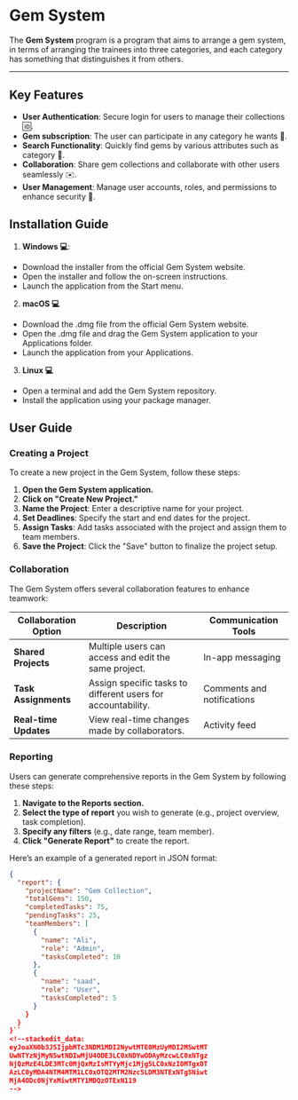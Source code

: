# Gem System
The **Gem System** program is a program that aims to arrange a gem system, in terms of arranging the trainees into three categories, and each category has something that distinguishes it from others.

---

## Key Features
-  **User Authentication**: Secure login for users to manage their collections :id:.
-  **Gem subscription**: The user can participate in any category he wants :muscle:.
- **Search Functionality**: Quickly find gems by various attributes such as category :mag_right:.
- **Collaboration**: Share gem collections and collaborate with other users seamlessly :envelope:.
- **User Management**: Manage user accounts, roles, and permissions to enhance security :cop:.

## Installation Guide  
1.  **Windows :computer:**:
 - Download the installer from the official Gem System website.
 - Open the installer and follow the on-screen instructions.
 - Launch the application from the Start menu.

2. **macOS :computer:**
 - Download the .dmg file from the official Gem System website.
 - Open the .dmg file and drag the Gem System application to your Applications folder.
 - Launch the application from your Applications.
  
 3. **Linux :computer:**
  - Open a terminal and add the Gem System repository.
  - Install the application using your package manager.
  

## User Guide

### Creating a Project

To create a new project in the Gem System, follow these steps:

1. **Open the Gem System application.**
2. **Click on "Create New Project."**
3. **Name the Project**: Enter a descriptive name for your project.
4. **Set Deadlines**: Specify the start and end dates for the project.
5. **Assign Tasks**: Add tasks associated with the project and assign them to team members.
6. **Save the Project**: Click the "Save" button to finalize the project setup.

### Collaboration

The Gem System offers several collaboration features to enhance teamwork:

| Collaboration Option    | Description                                      | Communication Tools      |
|-------------------------|--------------------------------------------------|---------------------------|
| **Shared Projects**     | Multiple users can access and edit the same project. | In-app messaging          |
| **Task Assignments**    | Assign specific tasks to different users for accountability. | Comments and notifications |
| **Real-time Updates**   | View real-time changes made by collaborators.   | Activity feed             |

### Reporting

Users can generate comprehensive reports in the Gem System by following these steps:

1. **Navigate to the Reports section.**
2. **Select the type of report** you wish to generate (e.g., project overview, task completion).
3. **Specify any filters** (e.g., date range, team member).
4. **Click "Generate Report"** to create the report.

Here’s an example of a generated report in JSON format:

```json
{
  "report": {
    "projectName": "Gem Collection",
    "totalGems": 150,
    "completedTasks": 75,
    "pendingTasks": 25,
    "teamMembers": [
      {
        "name": "Ali",
        "role": "Admin",
        "tasksCompleted": 10
      },
      {
        "name": "saad",
        "role": "User",
        "tasksCompleted": 5
      }
    }
  }
}``
<!--stackedit_data:
eyJoaXN0b3J5IjpbMTc3NDM1MDI2NywtMTE0MzUyMDI2MSwtMT
UwNTYzNjMyNSwtNDIwMjU4ODE3LC0xNDYwODAyMzcwLC0xNTgz
NjQzMzE4LDE3MTc0MjQxMzIsMTYyMjc1Mjg5LC0xNzI0MTgxOT
AzLC0yMDA4NTM4MTM1LC0xOTQ2MTM2Nzc5LDM3NTExNTg5Niwt
MjA4ODc0NjYxMiwtMTY1MDQzOTExN119
-->
